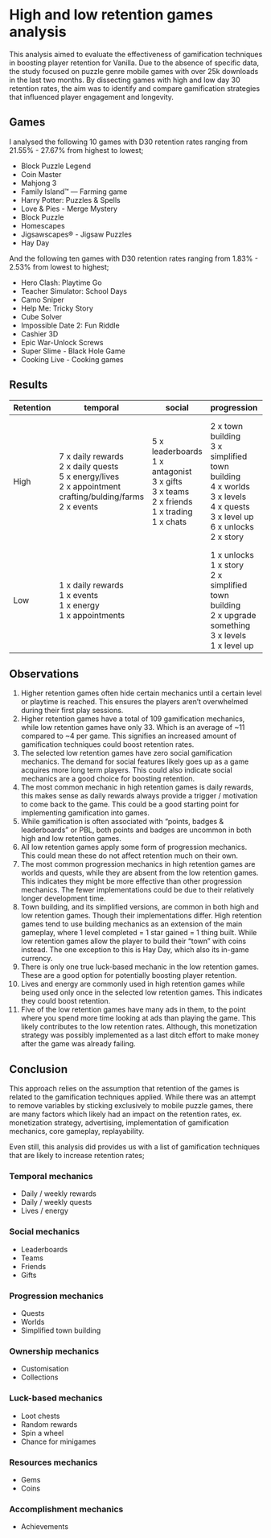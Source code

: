 # High and low retention games analysis
This analysis aimed to evaluate the effectiveness of gamification techniques in boosting player retention for Vanilla. Due to the absence of specific data, the study focused on puzzle genre mobile games with over 25k downloads in the last two months. By dissecting games with high and low day 30 retention rates, the aim was to identify and compare gamification strategies that influenced player engagement and longevity.

## Games

I analysed the following 10 games with D30 retention rates ranging from 21.55% - 27.67% from highest to lowest;
- Block Puzzle Legend
- Coin Master
- Mahjong 3
- Family Island™ — Farming game
- Harry Potter: Puzzles & Spells
- Love & Pies - Merge Mystery
- Block Puzzle
- Homescapes
- Jigsawscapes® - Jigsaw Puzzles
- Hay Day

And the following ten games with D30 retention rates ranging from 1.83% - 2.53% from lowest to highest;
- Hero Clash: Playtime Go
- Teacher Simulator: School Days
- Camo Sniper
- Help Me: Tricky Story
- Cube Solver
- Impossible Date 2: Fun Riddle
- Cashier 3D
- Epic War-Unlock Screws
- Super Slime - Black Hole Game
- Cooking Live - Cooking games

## Results

| Retention | temporal                                                                                               | social                                                                                | progression                                                                                                        | ownership                                                                                    | luck                                                       | resources                                                          | accomplishments                                      |
|-----------|--------------------------------------------------------------------------------------------------------|---------------------------------------------------------------------------------------|--------------------------------------------------------------------------------------------------------------------|----------------------------------------------------------------------------------------------|------------------------------------------------------------|--------------------------------------------------------------------|------------------------------------------------------|
| High      | 7 x daily rewards  <br />2 x daily quests  <br />5 x energy/lives  <br />2 x appointment crafting/bulding/farms  <br />2 x events | 5 x leaderboards  <br />1 x antagonist  <br />3 x gifts  <br />3 x teams  <br />2 x friends  <br />1 x trading  <br />1 x chats |  2 x town building  <br />3 x simplified town building  <br />4 x worlds  <br />3 x levels  <br />4 x quests  <br />3 x level up  <br />6 x unlocks  <br />2 x story | 3 x customize play area  <br />2 x collections  <br />3 x custom name  <br />1 x character creator  <br />2 x game modes | 4 x random rewards  <br />2 x spin wheel  <br />2 x chance for minigames | 4 x coins  <br />4 x gems  <br />2 x stars  <br />2 x multiplayer currency  <br />2 x boosters | 3 x points  <br />2 x achievements  <br />1 x ingame gratification |
| Low       | 1 x daily rewards  <br />1 x events  <br />1 x energy  <br />1 x appointments                                               |                                                                                       | 1 x unlocks  <br />1 x story  <br />2 x simplified town building  <br />2 x upgrade something  <br />3 x levels  <br />1 x level up                   | 1 x customize play area  <br />1 x skins                                                            | 3 x reward multiplier wheel (watch ad)  <br />1 x spin wheel      | 3 x coins  <br />2 x boosters  <br />2 x gems  <br />1x stars                           | 1 x boss fights                                      |

## Observations
1. Higher retention games often hide certain mechanics until a certain level or playtime is reached. This ensures the players aren’t overwhelmed during their first play sessions.
2. Higher retention games have a total of 109 gamification mechanics, while low retention games have only 33. Which is an average of ~11 compared to ~4 per game. This signifies an increased amount of gamification techniques could boost retention rates.
3. The selected low retention games have zero social gamification mechanics. The demand for social features likely goes up as a game acquires more long term players. This could also indicate social mechanics are a good choice for boosting retention.
4. The most common mechanic in high retention games is daily rewards, this makes sense as daily rewards always provide a trigger / motivation to come back to the game. This could be a good starting point for implementing gamification into games.
5. While gamification is often associated with “points, badges & leaderboards” or PBL, both points and badges are uncommon in both high and low retention games.
6. All low retention games apply some form of progression mechanics. This could mean these do not affect retention much on their own.
7. The most common progression mechanics in high retention games are worlds and quests, while they are absent from the low retention games. This indicates they might be more effective than other progression mechanics. The fewer implementations could be due to their relatively longer development time. 
8. Town building, and its simplified versions, are common in both high and low retention games. Though their implementations differ. High retention games tend to use building mechanics as an extension of the main gameplay, where 1 level completed = 1 star gained = 1 thing built. While low retention games allow the player to build their “town” with coins instead. The one exception to this is Hay Day, which also its in-game currency.
9. There is only one true luck-based mechanic in the low retention games. These are a good option for potentially boosting player retention.
10. Lives and energy are commonly used in high retention games while being used only once in the selected low retention games. This indicates they could boost retention.
11. Five of the low retention games have many ads in them, to the point where you spend more time looking at ads than playing the game. This likely contributes to the low retention rates. Although, this monetization strategy was possibly implemented as a last ditch effort to make money after the game was already failing.

## Conclusion
This approach relies on the assumption that retention of the games is related to the gamification techniques applied. While there was an attempt to remove variables by sticking exclusively to mobile puzzle games, there are many factors which likely had an impact on the retention rates, ex. monetization strategy, advertising, implementation of gamification mechanics, core gameplay, replayability. 

Even still, this analysis did provides us with a list of gamification techniques that are likely to increase retention rates;

### Temporal mechanics
- Daily / weekly rewards
- Daily / weekly quests
- Lives / energy
### Social mechanics
- Leaderboards
- Teams
- Friends 
- Gifts
### Progression mechanics
- Quests
- Worlds
- Simplified town building
### Ownership mechanics
- Customisation
- Collections 
### Luck-based mechanics
- Loot chests
- Random rewards
- Spin a wheel
- Chance for minigames
### Resources mechanics 
- Gems
- Coins 
### Accomplishment mechanics
- Achievements

